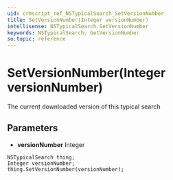 ```yaml
---
uid: crmscript_ref_NSTypicalSearch_SetVersionNumber
title: SetVersionNumber(Integer versionNumber)
intellisense: NSTypicalSearch.SetVersionNumber
keywords: NSTypicalSearch, GetVersionNumber
so.topic: reference
---
```


# SetVersionNumber(Integer versionNumber)

The current downloaded version of this typical search

## Parameters

* **versionNumber** Integer

```crmscript
NSTypicalSearch thing;
Integer versionNumber;
thing.SetVersionNumber(versionNumber);
```

